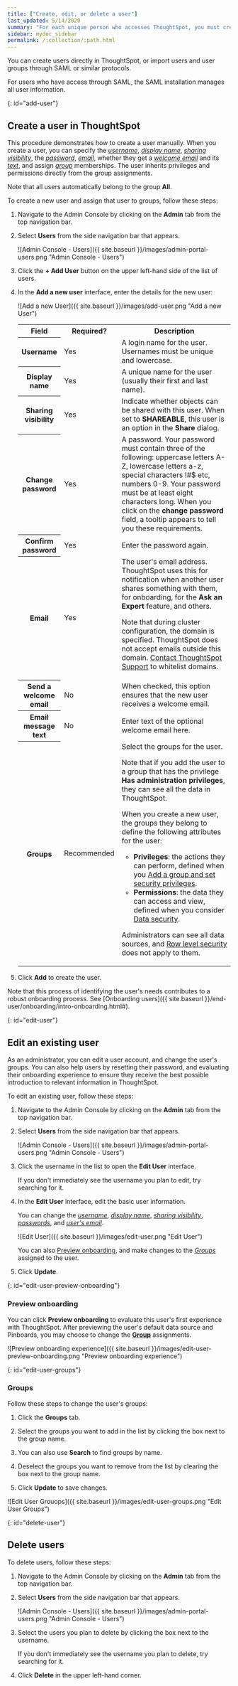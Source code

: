 ```yaml
---
title: ["Create, edit, or delete a user"]
last_updated: 5/14/2020
summary: "For each unique person who accesses ThoughtSpot, you must create a user account. When you create a user manually in ThoughtSpot, you continue to manage that user in ThoughtSpot."
sidebar: mydoc_sidebar
permalink: /:collection/:path.html
---
```

You can create users directly in ThoughtSpot, or import users and user groups through SAML or similar protocols.

For users who have access through SAML, the SAML installation manages all user information.

{: id="add-user"}
## Create a user in ThoughtSpot

This procedure demonstrates how to create a user manually. When you create a user, you can specify the _[username](#username)_, _[display name](#display-name)_, _[sharing visibility](#sharing-visibility)_, the _[password](#password)_, _[email](#email)_, whether they get a _[welcome email](#welcome-email)_ and its _[text](#welcome-text)_, and assign _[group](#groups)_ memberships. The user inherits privileges and permissions directly from the group assignments.

Note that all users automatically belong to the group **All**.

To create a new user and assign that user to groups, follow these steps:

1. Navigate to the Admin Console by clicking on the **Admin** tab from the top navigation bar.

2. Select **Users** from the side navigation bar that appears.

    ![Admin Console - Users]({{ site.baseurl }}/images/admin-portal-users.png "Admin Console - Users")

5. Click the **+ Add User** button on the upper left-hand side of the list of users.

5. In the **Add a new user** interface, enter the details for the new user:

     ![Add a new User]({{ site.baseurl }}/images/add-user.png "Add a new User")

    <table>
     <colgroup>
      <col width="20%">
      <col width="10%">
      <col width="70%">
     </colgroup>
     <tr>
      <th>Field</th>
      <th>Required?</th>
      <th>Description</th>
      </tr>
      <tr id="username">
        <th>Username</th>
        <td>Yes</td>
        <td>A login name for the user. Usernames must be unique and lowercase.</td>
      </tr>
      <tr id="display-name">
        <th>Display name</th>
        <td>Yes</td>
        <td>A unique name for the user (usually their first and last name).</td>
      </tr>
      <tr id="sharing-visibility">
        <th>Sharing visibility</th>
        <td>Yes</td>
        <td>Indicate whether objects can be shared with this user. When set to <b>SHAREABLE</b>,
        this user is an option in the <b>Share</b> dialog.</td>
      </tr>
      <tr id="password">
        <th>Change password</th>
        <td>Yes</td>
        <td>A password. Your password must contain three of the following: uppercase letters A-Z, lowercase letters a-z, special characters !#$ etc, numbers 0-9. Your password must be at least eight characters long. When you click on the <strong>change password</strong> field, a tooltip appears to tell you these requirements.</td>
      </tr>
      <tr id="confirm_password">
        <th>Confirm password</th>
        <td>Yes</td>
        <td>Enter the password again.</td>
      </tr>   
      <tr id="email">
        <th>Email</th>
        <td>Yes</td>
        <td>The user's email address. ThoughtSpot uses this for  notification when another user shares something with them, for onboarding, for the <strong>Ask an Expert</strong> feature, and others.
        <p>Note that during cluster configuration, the domain is specified. ThoughtSpot does not accept emails outside this domain. <a href="{{ site.baseurl }}/admin/misc/contact.html">Contact ThoughtSpot Support</a> to whitelist domains. </p></td>
      </tr>    
      <tr id="welcome-email">     
        <th>Send a welcome email</th>
        <td>No</td>
        <td>When checked, this option ensures that the new user receives a welcome email.</td>
      </tr>
      <tr id="email-text">     
        <th>Email message text</th>
        <td>No</td>
        <td>Enter text of the optional welcome email here.</td>
      </tr>
      <tr id="groups">
        <th>Groups</th>
        <td>Recommended</td>
        <td>Select the groups for the user.
        <p>Note that if you add the user to a group that has the privilege <b>Has administration privileges</b>, they can see all the data in ThoughtSpot. </p>
        <p>When you create a new user, the groups they belong to define the following attributes for the user:</p>
        <ul>
          <li><strong>Privileges</strong>: the actions they can perform, defined when you <a href="add-group.html">Add a group and set security privileges</a>.</li>
          <li><strong>Permissions</strong>: the data they can access and view, defined when you consider <a href="{{"/admin/data-security/sharing-security-overview.html#" | prepend: site.baseurl }}">Data security</a>.</li>
      </ul>
        <p>Administrators can see all data sources, and <a href="{{"/admin/data-security/about-row-security.html#" | prepend: site.baseurl }}">Row level security</a> does not apply to them.</p></td>
      </tr>
     </table>

6. Click **Add** to create the user.

Note that this process of identifying the user's needs contributes to a robust onboarding process. See [Onboarding users]({{ site.baseurl }}/end-user/onboarding/intro-onboarding.html#).

{: id="edit-user"}
## Edit an existing user ##

As an administrator, you can edit a user account, and change the user's groups. You can also help users by resetting their password, and evaluating their onboarding experience to ensure they receive the best possible introduction to relevant information in ThoughtSpot.

To edit an existing user, follow these steps:

1. Navigate to the Admin Console by clicking on the **Admin** tab from the top navigation bar.

2. Select **Users** from the side navigation bar that appears.

    ![Admin Console - Users]({{ site.baseurl }}/images/admin-portal-users.png "Admin Console - Users")

5.  Click the username in the list to open the **Edit User** interface.

    If you don't immediately see the username you plan to edit, try searching for it.

6.  In the **Edit User** interface, edit the basic user information.

    You can change the _[username](#username)_, _[display name](#display-name)_, _[sharing visibility](#sharing-visibility)_, _[passwords](#password)_, and _[user's email](#email)_.

    ![Edit User]({{ site.baseurl }}/images/edit-user.png "Edit User")

    You can also [Preview onboarding](#edit-user-preview-onboarding), and make changes to the _[Groups](#edit-user-groups)_ assigned to the user.<!--, and check _[Email](#edit-user-email)_ options.-->

7.  Click **Update**.

{: id="edit-user-preview-onboarding"}
### Preview onboarding

You can click **Preview onboarding** to evaluate this user's first experience with ThoughtSpot. After previewing the user's default data source and Pinboards, you may choose to change the **[Group](*change-groups)** assignments.

![Preview onboarding experience]({{ site.baseurl }}/images/edit-user-preview-onboarding.png "Preview onboarding experience")

{: id="edit-user-groups"}
### Groups

Follow these steps to change the user's groups:

1. Click the **Groups** tab.

2. Select the groups you want to add in the list by clicking the box next to the group name.

3. You can also use **Search** to find groups by name.

4. Deselect the groups you want to remove from the list by clearing the box next to the group name.

5. Click **Update** to save changes.

![Edit User Grouops]({{ site.baseurl }}/images/edit-user-groups.png "Edit User Groups")

<!--
{: id="edit-user-email"}
### Email

You can _Resend welcome email_ by clicking **Send**.

Clicking **Test welcome email**  introduces them to ThoughtSpot, and initiates the onboarding process.

Follow these steps to configure group-wide emails:

1. Click the **Email** tab.

2. Under **Resend welcome email**, select either either _All users_ or _New users_.

3. Enter optional text for the email.
   Here, we added "Welcome!"

4. To send the email immediately, click **Send**.

5. To test the email, click "Test welcome email"

6. Click **Update** to save changes.

![Edit User Email]({{ site.baseurl }}/images/edit-user-email.png "Edit User Email")-->

{: id="delete-user"}
## Delete users ##

To delete users, follow these steps:

1. Navigate to the Admin Console by clicking on the **Admin** tab from the top navigation bar.

2. Select **Users** from the side navigation bar that appears.

    ![Admin Console - Users]({{ site.baseurl }}/images/admin-portal-users.png "Admin Console - Users")

5. Select the users you plan to delete by clicking the box next to the username.

   If you don't immediately see the username you plan to delete, try searching for it.

6. Click **Delete** in the upper left-hand corner.
